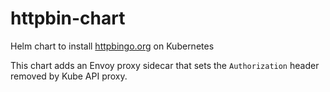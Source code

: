<!---
  SPDX-FileCopyrightText: (C) 2025 Intel Corporation
  SPDX-License-Identifier: Apache-2.0
-->

# httpbin-chart

Helm chart to install [httpbingo.org](https://httpbingo.org) on Kubernetes

This chart adds an Envoy proxy sidecar that sets the `Authorization` header removed by Kube API proxy.

